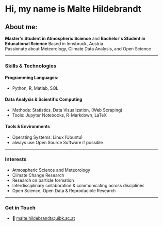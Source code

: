 # Hi, my name is Malte Hildebrandt

## About me:
**Master's Student in Atmospheric Science**  and **Bachelor's Student in Educational Science**
Based in Innsbruck, Austria  
Passionate about Meteorology, Climate Data Analysis, and Open Science

---

### Skills & Technologies
#### Programming Languages: 
- Python, R, Matlab, SQL

#### Data Analysis & Scientific Computing
- Methods: Statistics, Data Visualization, (Web Scraping)
- Tools: Jupyter Notebooks, R-Markdown, LaTeX

#### Tools & Environments
- Operating Systems: Linux (Ubuntu)
- always use Open Source Software if possible

---

### Interests
- Atmospheric Science and Meteorology
- Climate Change Research
- Research on particle formation
- Interdisciplinary collaboration & communicating across disciplines
- Open Science, Open Data & Reproducible Research

---

### Get in Touch
- 📧 malte.hildebrandt@uibk.ac.at

